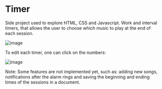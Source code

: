 # Timer

 Side project used to explore HTML, CSS and Javascript. Work and interval timers, that allows the user to choose which music to play at the end of each session.
 
![image](https://user-images.githubusercontent.com/74168482/176022816-08907a06-73fc-48a5-80a5-39a8fe72b50b.png) 


<p>To edit each timer, one can click on the numbers:

![image](https://user-images.githubusercontent.com/74168482/176023302-f2339271-a226-465c-8e81-d90c70ac4267.png) </p>



Note: Some features are not implemented yet, such as: adding new songs, notifications after the alarm rings and saving the beginning and ending times of the sessions in a document. 
